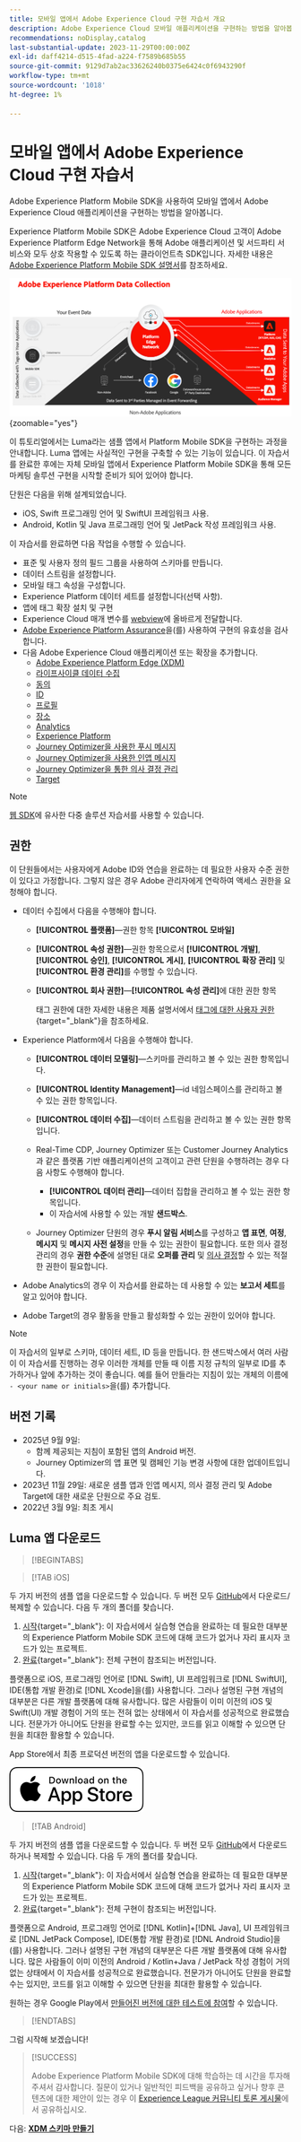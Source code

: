 ```yaml
---
title: 모바일 앱에서 Adobe Experience Cloud 구현 자습서 개요
description: Adobe Experience Cloud 모바일 애플리케이션을 구현하는 방법을 알아봅니다. 이 자습서에서는 샘플 Swift 앱에서 Experience Cloud 애플리케이션을 구현하는 방법을 안내합니다.
recommendations: noDisplay,catalog
last-substantial-update: 2023-11-29T00:00:00Z
exl-id: daff4214-d515-4fad-a224-f7589b685b55
source-git-commit: 9129d7ab2ac33626240b0375e6424c0f6943290f
workflow-type: tm+mt
source-wordcount: '1018'
ht-degree: 1%

---
```


# 모바일 앱에서 Adobe Experience Cloud 구현 자습서

Adobe Experience Platform Mobile SDK을 사용하여 모바일 앱에서 Adobe Experience Cloud 애플리케이션을 구현하는 방법을 알아봅니다.

Experience Platform Mobile SDK은 Adobe Experience Cloud 고객이 Adobe Experience Platform Edge Network을 통해 Adobe 애플리케이션 및 서드파티 서비스와 모두 상호 작용할 수 있도록 하는 클라이언트측 SDK입니다. 자세한 내용은 [Adobe Experience Platform Mobile SDK 설명서](https://developer.adobe.com/client-sdks/home/)를 참조하세요.

![아키텍쳐](assets/architecture.png){zoomable="yes"}


이 튜토리얼에서는 Luma라는 샘플 앱에서 Platform Mobile SDK을 구현하는 과정을 안내합니다. Luma 앱에는 사실적인 구현을 구축할 수 있는 기능이 있습니다. 이 자습서를 완료한 후에는 자체 모바일 앱에서 Experience Platform Mobile SDK을 통해 모든 마케팅 솔루션 구현을 시작할 준비가 되어 있어야 합니다.

단원은 다음을 위해 설계되었습니다.

* iOS, Swift 프로그래밍 언어 및 SwiftUI 프레임워크 사용.
* Android, Kotlin 및 Java 프로그래밍 언어 및 JetPack 작성 프레임워크 사용.

이 자습서를 완료하면 다음 작업을 수행할 수 있습니다.

* 표준 및 사용자 정의 필드 그룹을 사용하여 스키마를 만듭니다.
* 데이터 스트림을 설정합니다.
* 모바일 태그 속성을 구성합니다.
* Experience Platform 데이터 세트를 설정합니다(선택 사항).
* 앱에 태그 확장 설치 및 구현
* Experience Cloud 매개 변수를 [webview](web-views.md)에 올바르게 전달합니다.
* [Adobe Experience Platform Assurance](assurance.md)을(를) 사용하여 구현의 유효성을 검사합니다.
* 다음 Adobe Experience Cloud 애플리케이션 또는 확장을 추가합니다.
   * [Adobe Experience Platform Edge (XDM)](events.md)
   * [라이프사이클 데이터 수집](lifecycle-data.md)
   * [동의](consent.md)
   * [ID](identity.md)
   * [프로필](profile.md)
   * [장소](places.md)
   * [Analytics](analytics.md)
   * [Experience Platform](platform.md)
   * [Journey Optimizer을 사용한 푸시 메시지](journey-optimizer-push.md)
   * [Journey Optimizer을 사용한 인앱 메시지](journey-optimizer-inapp.md)
   * [Journey Optimizer을 통한 의사 결정 관리](journey-optimizer-offers.md)
   * [Target](target.md)


>[!NOTE]
>
>[웹 SDK](../tutorial-web-sdk/overview.md)에 유사한 다중 솔루션 자습서를 사용할 수 있습니다.

## 권한

이 단원들에서는 사용자에게 Adobe ID와 연습을 완료하는 데 필요한 사용자 수준 권한이 있다고 가정합니다. 그렇지 않은 경우 Adobe 관리자에게 연락하여 액세스 권한을 요청해야 합니다.

* 데이터 수집에서 다음을 수행해야 합니다.
   * **[!UICONTROL 플랫폼]**—권한 항목 **[!UICONTROL 모바일]**
   * **[!UICONTROL 속성 권한]**—권한 항목으로서 **[!UICONTROL 개발]**, **[!UICONTROL 승인]**, **[!UICONTROL 게시]**, **[!UICONTROL 확장 관리]** 및 **[!UICONTROL 환경 관리]**&#x200B;를 수행할 수 있습니다.
   * **[!UICONTROL 회사 권한]**—**[!UICONTROL 속성 관리]**&#x200B;에 대한 권한 항목

     태그 권한에 대한 자세한 내용은 제품 설명서에서 [태그에 대한 사용자 권한](https://experienceleague.adobe.com/ko/docs/experience-platform/tags/admin/user-permissions){target="_blank"}을 참조하세요.
* Experience Platform에서 다음을 수행해야 합니다.
   * **[!UICONTROL 데이터 모델링]**—스키마를 관리하고 볼 수 있는 권한 항목입니다.
   * **[!UICONTROL Identity Management]**—id 네임스페이스를 관리하고 볼 수 있는 권한 항목입니다.
   * **[!UICONTROL 데이터 수집]**—데이터 스트림을 관리하고 볼 수 있는 권한 항목입니다.

   * Real-Time CDP, Journey Optimizer 또는 Customer Journey Analytics과 같은 플랫폼 기반 애플리케이션의 고객이고 관련 단원을 수행하려는 경우 다음 사항도 수행해야 합니다.
      * **[!UICONTROL 데이터 관리]**—데이터 집합을 관리하고 볼 수 있는 권한 항목입니다.
      * 이 자습서에 사용할 수 있는 개발 **샌드박스**.

   * Journey Optimizer 단원의 경우 **푸시 알림 서비스**&#x200B;를 구성하고 **앱 표면**, **여정**, **메시지** 및 **메시지 사전 설정**&#x200B;을 만들 수 있는 권한이 필요합니다. 또한 의사 결정 관리의 경우 **권한 수준**&#x200B;에 설명된 대로 **오퍼를 관리** 및 [의사 결정](https://experienceleague.adobe.com/ko/docs/journey-optimizer/using/access-control/high-low-permissions)할 수 있는 적절한 권한이 필요합니다.

* Adobe Analytics의 경우 이 자습서를 완료하는 데 사용할 수 있는 **보고서 세트**&#x200B;를 알고 있어야 합니다.

* Adobe Target의 경우 활동을 만들고 활성화할 수 있는 권한이 있어야 합니다.


>[!NOTE]
>
>이 자습서의 일부로 스키마, 데이터 세트, ID 등을 만듭니다. 한 샌드박스에서 여러 사람이 이 자습서를 진행하는 경우 이러한 개체를 만들 때 이름 지정 규칙의 일부로 ID를 추가하거나 앞에 추가하는 것이 좋습니다. 예를 들어 만들라는 지침이 있는 개체의 이름에 ` - <your name or initials>`을(를) 추가합니다.

## 버전 기록

* 2025년 9월 9일:
   * 함께 제공되는 지침이 포함된 앱의 Android 버전.
   * Journey Optimizer의 앱 표면 및 캠페인 기능 변경 사항에 대한 업데이트입니다.
* 2023년 11월 29일: 새로운 샘플 앱과 인앱 메시지, 의사 결정 관리 및 Adobe Target에 대한 새로운 단원으로 주요 검토.
* 2022년 3월 9일: 최초 게시

## Luma 앱 다운로드

>[!BEGINTABS]

>[!TAB iOS]

두 가지 버전의 샘플 앱을 다운로드할 수 있습니다. 두 버전 모두 [GitHub](https://github.com/Adobe-Marketing-Cloud/Luma-iOS-Mobile-App)에서 다운로드/복제할 수 있습니다. 다음 두 개의 폴더를 찾습니다.

1. [시작](https://github.com/Adobe-Marketing-Cloud/Luma-iOS-Mobile-App){target="_blank"}: 이 자습서에서 실습형 연습을 완료하는 데 필요한 대부분의 Experience Platform Mobile SDK 코드에 대해 코드가 없거나 자리 표시자 코드가 있는 프로젝트.
1. [완료](https://github.com/Adobe-Marketing-Cloud/Luma-iOS-Mobile-App){target="_blank"}: 전체 구현이 참조되는 버전입니다.

플랫폼으로 iOS, 프로그래밍 언어로 [!DNL Swift], UI 프레임워크로 [!DNL SwiftUI], IDE(통합 개발 환경)로 [!DNL Xcode]을(를) 사용합니다. 그러나 설명된 구현 개념의 대부분은 다른 개발 플랫폼에 대해 유사합니다. 많은 사람들이 이미 이전의 iOS 및 Swift(UI) 개발 경험이 거의 또는 전혀 없는 상태에서 이 자습서를 성공적으로 완료했습니다. 전문가가 아니어도 단원을 완료할 수는 있지만, 코드를 읽고 이해할 수 있으면 단원을 최대한 활용할 수 있습니다.

App Store에서 최종 프로덕션 버전의 앱을 다운로드할 수 있습니다.

[![다운로드](assets/download-app.svg)](https://apps.apple.com/us/app/luma-app/id6466588487)

>[!TAB Android]

두 가지 버전의 샘플 앱을 다운로드할 수 있습니다. 두 버전 모두 [GitHub](https://github.com/adobe/Luma-Android)에서 다운로드하거나 복제할 수 있습니다. 다음 두 개의 폴더를 찾습니다.

1. [시작](https://github.com/adobe/Luma-Android){target="_blank"}: 이 자습서에서 실습형 연습을 완료하는 데 필요한 대부분의 Experience Platform Mobile SDK 코드에 대해 코드가 없거나 자리 표시자 코드가 있는 프로젝트.
1. [완료](https://github.com/adobe/Luma-Android){target="_blank"}: 전체 구현이 참조되는 버전입니다.

플랫폼으로 Android, 프로그래밍 언어로 [!DNL Kotlin]+[!DNL Java], UI 프레임워크로 [!DNL JetPack Compose], IDE(통합 개발 환경)로 [!DNL Android Studio]을(를) 사용합니다. 그러나 설명된 구현 개념의 대부분은 다른 개발 플랫폼에 대해 유사합니다. 많은 사람들이 이미 이전의 Android / Kotlin+Java / JetPack 작성 경험이 거의 없는 상태에서 이 자습서를 성공적으로 완료했습니다. 전문가가 아니어도 단원을 완료할 수는 있지만, 코드를 읽고 이해할 수 있으면 단원을 최대한 활용할 수 있습니다.

원하는 경우 Google Play에서 [만들어진 버전에 대한 테스트에 참여](https://play.google.com/apps/internaltest/4700642199234438150)할 수 있습니다.


>[!ENDTABS]

그럼 시작해 보겠습니다!

>[!SUCCESS]
>
>Adobe Experience Platform Mobile SDK에 대해 학습하는 데 시간을 투자해 주셔서 감사합니다. 질문이 있거나 일반적인 피드백을 공유하고 싶거나 향후 콘텐츠에 대한 제안이 있는 경우 이 [Experience League 커뮤니티 토론 게시물](https://experienceleaguecommunities.adobe.com/t5/adobe-experience-platform-data/tutorial-discussion-implement-adobe-experience-cloud-in-mobile/td-p/443796?profile.language=ko)에서 공유하십시오.

다음: **[XDM 스키마 만들기](create-schema.md)**
